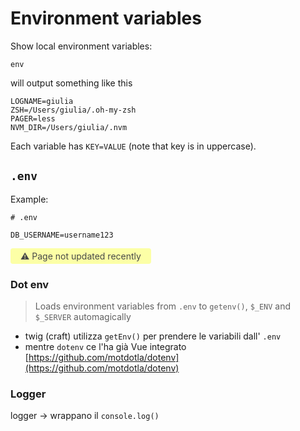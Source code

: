 # Environment variables

Show local environment variables:

```shell
env
```

will output something like this

```shell
LOGNAME=giulia
ZSH=/Users/giulia/.oh-my-zsh
PAGER=less
NVM_DIR=/Users/giulia/.nvm
```

Each variable has `KEY=VALUE` (note that key is in uppercase).

## `.env`

Example:

```shell
# .env

DB_USERNAME=username123
```


<span style="display: inline-block; background: #FCFFA6; padding: 4px 16px; border-radius: 4px; color: #484848"> ⚠️ Page not updated recently</span>

### Dot env

> Loads environment variables from `.env` to `getenv()`, `$_ENV` and `$_SERVER` automagically

- twig (craft) utilizza `getEnv()` per prendere le variabili dall' `.env`
- mentre `dotenv` ce l'ha già Vue integrato [https://github.com/motdotla/dotenv](https://github.com/motdotla/dotenv)

### Logger

logger → wrappano il `console.log()`
